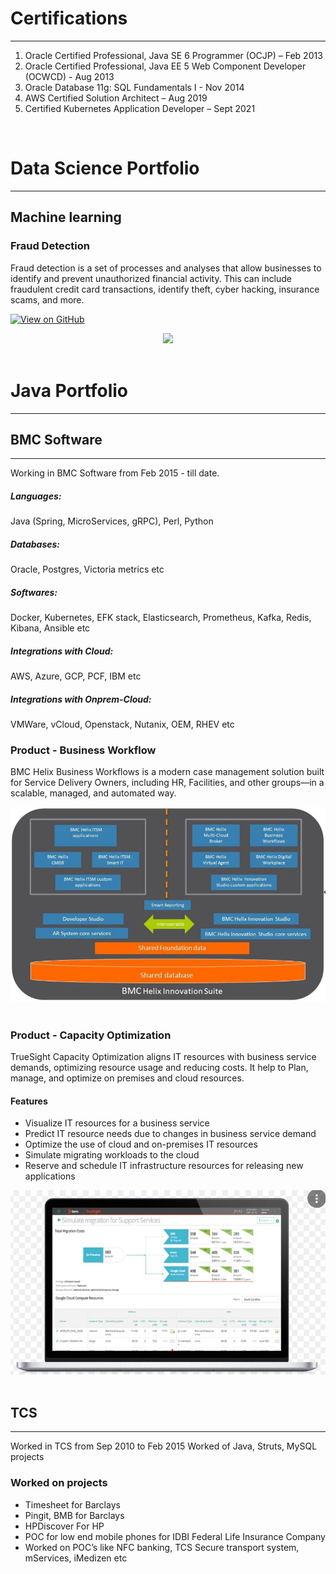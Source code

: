 # Certifications
---
1. Oracle Certified Professional, Java SE 6 Programmer (OCJP) – Feb 2013
2. Oracle Certified Professional, Java EE 5 Web Component Developer (OCWCD) - Aug 2013
3. Oracle Database 11g: SQL Fundamentals I - Nov 2014
4. AWS Certified Solution Architect – Aug 2019
5. Certified Kubernetes Application Developer – Sept 2021

<br>

# Data Science Portfolio
---
## Machine learning

### Fraud Detection

Fraud detection is a set of processes and analyses that allow businesses to identify and prevent unauthorized financial activity. This can include fraudulent credit card transactions, identify theft, cyber hacking, insurance scams, and more.

[![View on GitHub](https://img.shields.io/badge/GitHub-View_on_GitHub-blue?logo=GitHub)](https://github.com/pavankale2709/fraud_detection)

<center><img src="assets/img/fraud_detection.jpg"/></center>
<br>



# Java Portfolio
---
## BMC Software
---
Working in BMC Software from Feb 2015 - till date.
<br>
<h5>Languages: </h5>Java (Spring, MicroServices, gRPC), Perl, Python
<br>
<h5>Databases: </h5>Oracle, Postgres, Victoria metrics etc
<br>
<h5>Softwares: </h5>Docker, Kubernetes, EFK stack, Elasticsearch, Prometheus, Kafka, Redis, Kibana, Ansible etc
<br>
<h5>Integrations with Cloud: </h5>AWS, Azure, GCP, PCF, IBM etc
<br>
<h5>Integrations with Onprem-Cloud: </h5>VMWare, vCloud, Openstack, Nutanix, OEM, RHEV etc

### Product - Business Workflow
BMC Helix Business Workflows is a modern case management solution built for Service Delivery Owners, including HR, Facilities, and other groups—in a scalable, managed, and automated way.

<center><img src="assets/img/Business Workflow.JPG"/></center>
<br>


### Product - Capacity Optimization
TrueSight Capacity Optimization aligns IT resources with business service demands, optimizing resource usage and reducing costs. It help to Plan, manage, and optimize on premises and cloud resources.
#### Features
* Visualize IT resources for a business service
* Predict IT resource needs due to changes in business service demand
* Optimize the use of cloud and on-premises IT resources
* Simulate migrating workloads to the cloud
* Reserve and schedule IT infrastructure resources for releasing new applications

<center><img src="assets/img/Capacity_Optimization.JPG"/></center>
<br>



## TCS 
---
Worked in TCS from Sep 2010 to Feb 2015
Worked of Java, Struts, MySQL projects

### Worked on projects

* Timesheet for Barclays
* Pingit, BMB for Barclays
* HPDiscover For HP
* POC for low end mobile phones for IDBI Federal Life Insurance Company
* Worked on POC’s like NFC banking, TCS Secure transport system, mServices, iMedizen etc
